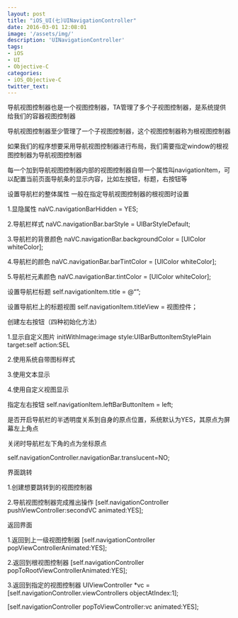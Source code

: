 ```yaml
---
layout: post
title: "iOS_UI(七)UINavigationController"
date: 2016-03-01 12:08:01
image: '/assets/img/'
description: 'UINavigationController'
tags:
- iOS
- UI
- Objective-C
categories:
- iOS_Objective-C
twitter_text:
---
```


导航视图控制器也是一个视图控制器，TA管理了多个子视图控制器，是系统提供给我们的容器视图控制器

导航视图控制器至少管理了一个子视图控制器，这个视图控制器称为根视图控制器

如果我们的程序想要采用导航视图控制器进行布局，我们需要指定window的根视图控制器为导航视图控制器

每一个加到导航视图控制器内部的视图控制器自带一个属性叫navigationItem，可以配置当前页面导航条的显示内容，比如左按钮，标题，右按钮等

设置导航栏的整体属性  一般在指定导航视图控制器的根视图时设置

1.显隐属性 naVC.navigationBarHidden = YES;

2.导航栏样式 naVC.navigationBar.barStyle = UIBarStyleDefault;

3.导航栏的背景颜色 naVC.navigationBar.backgroundColor = [UIColor whiteColor];

4.导航栏的颜色 naVC.navigationBar.barTintColor = [UIColor whiteColor];

5.导航栏元素颜色 naVC.navigationBar.tintColor = [UIColor whiteColor];

设置导航栏标题 self.navigationItem.title = @“”;

设置导航栏上的标题视图 self.navigationItem.titleView = 视图控件；

创建左右按钮（四种初始化方法）

1.显示自定义图片 initWithImage:image  style:UIBarButtonItemStylePlain target:self action:SEL

2.使用系统自带图标样式

3.使用文本显示

4.使用自定义视图显示

指定左右按钮 self.navigationItem.leftBarButtonItem = left;

是否开启导航栏的半透明度关系到自身的原点位置，系统默认为YES，其原点为屏幕左上角点

关闭时导航栏左下角的点为坐标原点

self.navigationController.navigationBar.translucent=NO;

界面跳转

1.创建想要跳转到的视图控制器

2.导航视图控制器完成推出操作  [self.navigationController pushViewController:secondVC animated:YES];

返回界面

1.返回到上一级视图控制器 [self.navigationController popViewControllerAnimated:YES];

2.返回到根视图控制器  [self.navigationController popToRootViewControllerAnimated:YES];

3.返回到指定的视图控制器 UIViewController *vc = [self.navigationController.viewControllers objectAtIndex:1];

[self.navigationController popToViewController:vc animated:YES];